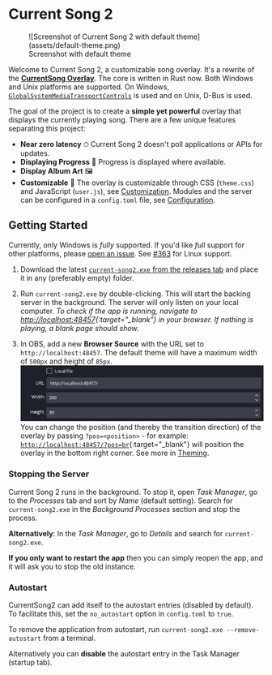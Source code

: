 # Current Song 2

<figure markdown>
  ![Screenshot of Current Song 2 with default theme](assets/default-theme.png)
  <figcaption>Screenshot with default theme</figcaption>
</figure>

Welcome to Current Song 2, a customizable song overlay.
It's a rewrite of the [**CurrentSong Overlay**](https://github.com/Nerixyz/current-song-overlay). The core is
written in Rust now. Both Windows and Unix platforms are supported. On Windows, [`GlobalSystemMediaTransportControls`](https://docs.microsoft.com/uwp/api/windows.media.control) is used and on Unix, D-Bus is used.

The goal of the project is to create a **simple yet powerful** overlay that displays the currently playing song. There
are a few unique features separating this project:

- **Near zero latency** ⏱ Current Song 2 doesn't poll applications or APIs for updates.
- **Displaying Progress** 💯 Progress is displayed where available.
- **Display Album Art** 🖼
- **Customizable** 🔧 The overlay is customizable through CSS (`theme.css`) and JavaScript (`user.js`), see [Customization](Customization/index.md). Modules and the server can be configured in
  a `config.toml` file, see [Configuration](Configuration.md).

## Getting Started

Currently, only Windows is _fully_ supported. If you'd like _full_ support for other platforms, please [open an issue](https://github.com/Nerixyz/current-song2/issues/new). See [#363](https://github.com/Nerixyz/current-song2/issues/363) for Linux support.

1. Download the latest [`current-song2.exe` from the releases tab](https://github.com/Nerixyz/current-song2/releases)
   and place it in any (preferably empty) folder.

2. Run `current-song2.exe` by double-clicking. This will start the backing server in the background. The server will only listen on your local computer. _To check if the app is running, navigate to [http://localhost:48457](http://localhost:48457){:target="\_blank"} in your browser. If nothing is playing, a blank page should show._

3. In OBS, add a new **Browser Source** with the URL set to `http://localhost:48457`. The default theme will have a maximum width of `500px` and height of `85px`. ![Screenshot of browser source](assets/browser-source.png) You can change the position (and thereby the transition direction) of the overlay by passing `?pos=<position>` - for example: [`http://localhost:48457/?pos=br`](http://localhost:48457/?pos=br){:target="\_blank"} will position the overlay in the bottom right corner. See more in [Theming](Customization/Theming/index.md#position).

### Stopping the Server

Current Song 2 runs in the background. To stop it, open _Task Manager_, go to the _Processes_ tab and sort by _Name_ (default setting). Search for `current-song2.exe` in the _Background Processes_ section and stop the process.

**Alternatively**: In the _Task Manager_, go to _Details_ and search for `current-song2.exe`.

**If you only want to restart the app** then you can simply reopen the app, and it will ask you to stop the old instance.

### Autostart

CurrentSong2 can add itself to the autostart entries (disabled by default). To facilitate this, set the `no_autostart` option in `config.toml` to `true`.

To remove the application from autostart, run `current-song2.exe --remove-autostart` from a terminal.

Alternatively you can **disable** the autostart entry in the Task Manager (startup tab).
